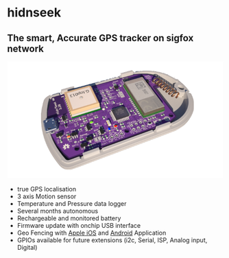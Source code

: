 # hidnseek
## The smart, Accurate GPS tracker on sigfox network
![Alt text](/HidnSeek_3.28.png?raw=true "Inside Board View")

* true GPS localisation
* 3 axis Motion sensor
* Temperature and Pressure data logger
* Several months autonomous
* Rechargeable and monitored battery
* Firmware update with onchip USB interface
* Geo Fencing with [Apple iOS](https://itunes.apple.com/fr/app/hidnseek/id1014592720?mt=8) and [Android](https://play.google.com/apps/testing/com.hidnseek.hidnseek) Application
* GPIOs available for future extensions (i2c, Serial, ISP, Analog input, Digital)
